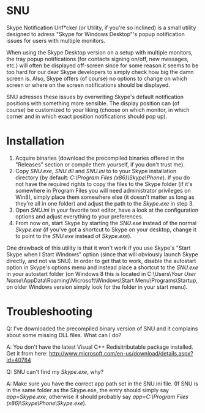 SNU
===
Skype Notification Unf*cker (or Utility, if you're so inclined) is a small utility designed to adress "Skype for Windows Desktop"'s popup notification issues for users with multiple monitors.

When using the Skype Desktop version on a setup with multiple monitors, the tray popup notifications (for contacts signing on/off, new messages, etc.) will often be displayed off-screen since for some reason it seems to be too hard for our dear Skype developers to simply check how big the damn screen is.
Also, Skype offers (of course) no options to change on which screen or where on the screen notifications should be displayed.

SNU adresses these issues by overwriting Skype's default notification positions with something more sensible. The display position can (of course) be customized to your liking (choose on which monitor, in which corner and in which exact position notifications should pop up).

Installation
============
1. Acquire binaries (download the precompiled binaries offered in the "Releases" section or compile them yourself, if you don't trust me).
2. Copy *SNU.exe*, *SNU.dll* and *SNU.ini* to to your Skype installation directory (by default: *C:\Program Files (x86)\Skype\Phone*).
If you do not have the required rights to copy the files to the Skype folder (if it's somewhere in Program Files you will need administrator privileges on Win8), simply place them somewhere else (it doesn't matter as long as they're all in one folder) and adjust the path to the *Skype.exe* in step 3.
3. Open *SNU.ini* in your favorite text editor, have a look at the configuration options and adjust everything to your preferences.
4. From now on, start Skype by starting the *SNU.exe* instead of the normal *Skype.exe* (if you've got a shortcut to Skype on your desktop, change it to point to the *SNU.exe* instead of *Skype.exe*).

One drawback of this utility is that it won't work if you use Skype's "Start Skype when I Start Windows" option (since that will obviously launch Skype directly, and not via SNU).
In order to get that to work, disable the autostart option in Skype's options menu and instead place a shortcut to the *SNU.exe* in your autostart folder (on Windows 8 this is located in C:\Users\\*Your User Name*\AppData\Roaming\Microsoft\Windows\Start Menu\Programs\Startup, on older Windows version simply look for the folder in your start menu).

Troubleshooting
===============
Q: I've downloaded the precompiled binary version of SNU and it complains about some missing DLL files. What can I do?

A: You don't have the latest Visual C++ Redisitributable package installed. Get it from here: http://www.microsoft.com/en-us/download/details.aspx?id=40784

Q: SNU can't find my *Skype.exe*, why?

A: Make sure you have the correct app path set in the SNU.ini file. (If SNU is in the same folder as the Skype.exe, the entry should simply say *app=Skype.exe*, otherwise it should probably say *app=C:\Program Files (x86)\Skype\Phone\Skype.exe*).
